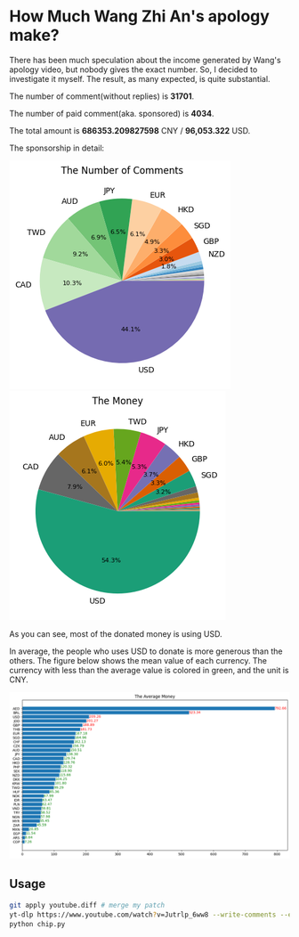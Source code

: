 # How Much Wang Zhi An's apology make?
There has been much speculation about the income generated by Wang's apology video, but nobody gives the exact number. So, I decided to investigate it myself. The result, as many expected, is quite substantial.

The number of comment(without replies) is **31701**.

The number of paid comment(aka. sponsored) is **4034**.

The total amount is **686353.209827598** CNY / **96,053.322** USD.

The sponsorship in detail:

![fig1](fig1.png) ![fig2](fig2.png)

As you can see, most of the donated money is using USD.

In average, the people who uses USD to donate is more generous than the others.
The figure below shows the mean value of each currency. The currency with less
than the average value is colored in green, and the unit is CNY.

![fig3](fig3.png)

## Usage

```sh
git apply youtube.diff # merge my patch
yt-dlp https://www.youtube.com/watch?v=Jutrlp_6ww8 --write-comments --extractor-args "youtube:max_comments=all,all,0"
python chip.py
```
